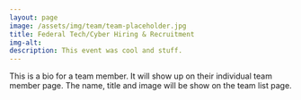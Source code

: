 ```yaml
---
layout: page
image: /assets/img/team/team-placeholder.jpg
title: Federal Tech/Cyber Hiring & Recruitment
img-alt: 
description: This event was cool and stuff.
---
```

This is a bio for a team member. It will show up on their individual team member page. The name, title and image will be show on the team list page.
